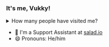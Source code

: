 ### It's me, Vukky!

<details>
  <summary>How many people have visited me?</summary>
  
  ![Visitor counter](http://profile-counter.glitch.me/Vukky123/count.svg) people have visited so far.
</details>

- 💼 I'm a Support Assistant at [salad.io](https://salad.io)
- 😄 Pronouns: He/him

<!--
**Vukky123/Vukky123** is a ✨ _special_ ✨ repository because its `README.md` (this file) appears on your GitHub profile.

Here are some ideas to get you started:

- 🔭 I’m currently working on ...
- 🌱 I’m currently learning ...
- 👯 I’m looking to collaborate on ...
- 🤔 I’m looking for help with ...
- 💬 Ask me about ...
- 📫 How to reach me: ...
- 😄 Pronouns: ...
- ⚡ Fun fact: ...
-->
